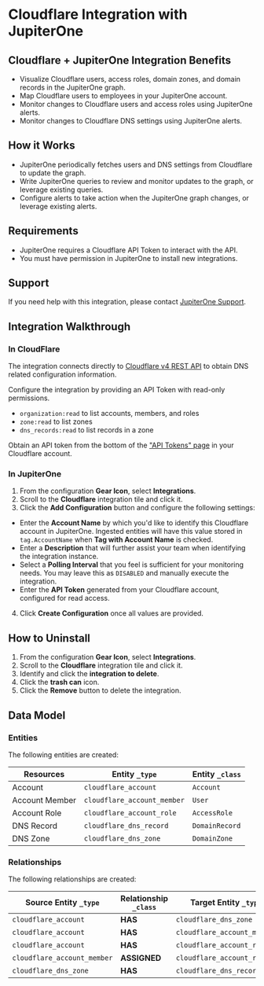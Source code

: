 # Cloudflare Integration with JupiterOne

## Cloudflare + JupiterOne Integration Benefits

- Visualize Cloudflare users, access roles, domain zones, and domain records in
  the JupiterOne graph.
- Map Cloudflare users to employees in your JupiterOne account.
- Monitor changes to Cloudflare users and access roles using JupiterOne alerts.
- Monitor changes to Cloudflare DNS settings using JupiterOne alerts.

## How it Works

- JupiterOne periodically fetches users and DNS settings from Cloudflare to update the graph.
- Write JupiterOne queries to review and monitor updates to the graph, or
  leverage existing queries.
- Configure alerts to take action when the JupiterOne graph changes, or leverage
  existing alerts.

## Requirements

- JupiterOne requires a Cloudflare API Token to interact with the API.
- You must have permission in JupiterOne to install new integrations.

## Support

If you need help with this integration, please contact
[JupiterOne Support](https://community.askj1.com).

## Integration Walkthrough

### In CloudFlare

The integration connects directly to [Cloudflare v4 REST API][1] to obtain DNS
related configuration information.

Configure the integration by providing an API Token with read-only permissions.

- `organization:read` to list accounts, members, and roles
- `zone:read` to list zones
- `dns_records:read` to list records in a zone

Obtain an API token from the bottom of the ["API Tokens" page][2] in your
Cloudflare account.

### In JupiterOne

1. From the configuration **Gear Icon**, select **Integrations**.
2. Scroll to the **Cloudflare** integration tile and click it.
3. Click the **Add Configuration** button and configure the following settings:

- Enter the **Account Name** by which you'd like to identify this Cloudflare
  account in JupiterOne. Ingested entities will have this value stored in
  `tag.AccountName` when **Tag with Account Name** is checked.
- Enter a **Description** that will further assist your team when identifying
  the integration instance.
- Select a **Polling Interval** that you feel is sufficient for your monitoring
  needs. You may leave this as `DISABLED` and manually execute the integration.
- Enter the **API Token** generated from your Cloudflare account, configured for
  read access.

4. Click **Create Configuration** once all values are provided.

## How to Uninstall

1. From the configuration **Gear Icon**, select **Integrations**.
2. Scroll to the **Cloudflare** integration tile and click it.
3. Identify and click the **integration to delete**.
4. Click the **trash can** icon.
5. Click the **Remove** button to delete the integration.

[1]: https://api.cloudflare.com/
[2]: https://dash.cloudflare.com/profile/api-tokens

<!-- {J1_DOCUMENTATION_MARKER_START} -->
<!--
********************************************************************************
NOTE: ALL OF THE FOLLOWING DOCUMENTATION IS GENERATED USING THE
"j1-integration document" COMMAND. DO NOT EDIT BY HAND! PLEASE SEE THE DEVELOPER
DOCUMENTATION FOR USAGE INFORMATION:

https://github.com/JupiterOne/sdk/blob/main/docs/integrations/development.md
********************************************************************************
-->

## Data Model

### Entities

The following entities are created:

| Resources      | Entity `_type`              | Entity `_class` |
| -------------- | --------------------------- | --------------- |
| Account        | `cloudflare_account`        | `Account`       |
| Account Member | `cloudflare_account_member` | `User`          |
| Account Role   | `cloudflare_account_role`   | `AccessRole`    |
| DNS Record     | `cloudflare_dns_record`     | `DomainRecord`  |
| DNS Zone       | `cloudflare_dns_zone`       | `DomainZone`    |

### Relationships

The following relationships are created:

| Source Entity `_type`       | Relationship `_class` | Target Entity `_type`       |
| --------------------------- | --------------------- | --------------------------- |
| `cloudflare_account`        | **HAS**               | `cloudflare_dns_zone`       |
| `cloudflare_account`        | **HAS**               | `cloudflare_account_member` |
| `cloudflare_account`        | **HAS**               | `cloudflare_account_role`   |
| `cloudflare_account_member` | **ASSIGNED**          | `cloudflare_account_role`   |
| `cloudflare_dns_zone`       | **HAS**               | `cloudflare_dns_record`     |

<!--
********************************************************************************
END OF GENERATED DOCUMENTATION AFTER BELOW MARKER
********************************************************************************
-->
<!-- {J1_DOCUMENTATION_MARKER_END} -->
